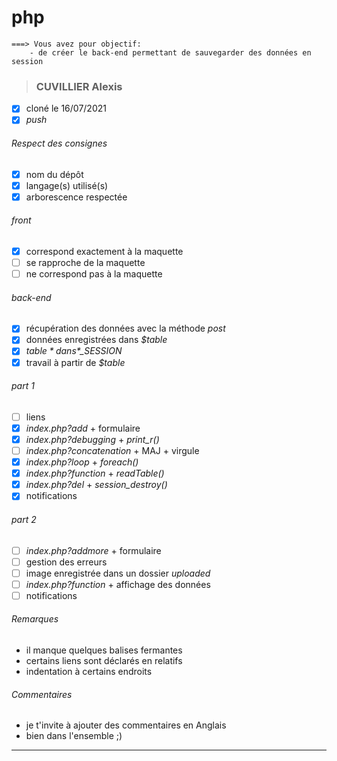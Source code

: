 # php
```
===> Vous avez pour objectif:
    - de créer le back-end permettant de sauvegarder des données en session
```

>### CUVILLIER Alexis
- [x] cloné le 16/07/2021
- [x] *push*
###### *Respect des consignes*
- [x] nom du dépôt
- [x] langage(s) utilisé(s)
- [x] arborescence respectée
###### *front*
- [x] correspond exactement à la maquette
- [ ] se rapproche de la maquette
- [ ] ne correspond pas à la maquette
###### *back-end*
- [x] récupération des données avec la méthode *post*
- [x] données enregistrées dans *$table*
- [x] *$table* dans *$_SESSION*
- [x] travail à partir de *$table*
###### *part 1*
- [ ] liens
- [x] *index.php?add* + formulaire
- [x] *index.php?debugging* + *print_r()*
- [ ] *index.php?concatenation* + MAJ + virgule
- [x] *index.php?loop* + *foreach()*
- [x] *index.php?function* + *readTable()*
- [x] *index.php?del* + *session_destroy()*
- [x] notifications
###### *part 2*
- [ ] *index.php?addmore* + formulaire
- [ ] gestion des erreurs
- [ ] image enregistrée dans un dossier *uploaded*
- [ ] *index.php?function* + affichage des données
- [ ] notifications
###### *Remarques*
- il manque quelques balises fermantes
- certains liens sont déclarés en relatifs
- indentation à certains endroits
###### *Commentaires*
- je t'invite à ajouter des commentaires en Anglais
- bien dans l'ensemble ;)
---
